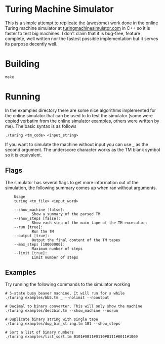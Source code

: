 # Turing Machine Simulator
This is a simple attempt to replicate the (awesome) work done in the online Turing machine simulator at [turingmachinesimulator.com](http://turingmachinesimulator.com) in C++ so it is faster to test big machines.
I don't claim that it is bug-free, feature complete, well written nor the fastest possible implementation but it serves its purpose decently well.

# Building
    make

# Running
In the examples directory there are some nice algorithms implemented for the online simulator that can be used to to test the simulator (some were copied verbatim from the online simulator examples, others were written by me). The basic syntax is as follows

    ./turing <tm_code> <input_string>

If you want to simulate the machine without input you can use _ as the second argument. The underscore character works as the TM blank symbol so it is equivalent.

## Flags
The simulator has several flags to get more information out of the simulation, the following summary comes up when ran without arguments.

		Usage
		turing <tm_file> <input_word>

		--show_machine [false]:
				Show a summary of the parsed TM
		--show_steps [false]:
				Show each step of the main tape of the TM excecution
		--run [true]:
				Run the TM
		--output [true]:
				Output the final content of the TM tapes
		--max_steps [10000000]:
				Maximum number of steps
		--limit [true]:
				Limit number of steps

## Examples
Try running the following commands to the simulator working

    # 5-state busy beaver machine. It will run for a while
    ./turing examples/bb5.tm _ --nolimit --nooutput

    # Decimal to binary converter. This will only show the machine
    ./turing examples/dec2bin.tm --show_machine --norun

    # Duplicate binary string with single tape
    ./turing examples/dup_bin_string.tm 101 --show_steps

    # Sort a list of binary numbers
    ./turing examples/list_sort.tm 0101#0011#0110#0111#0011#1000
